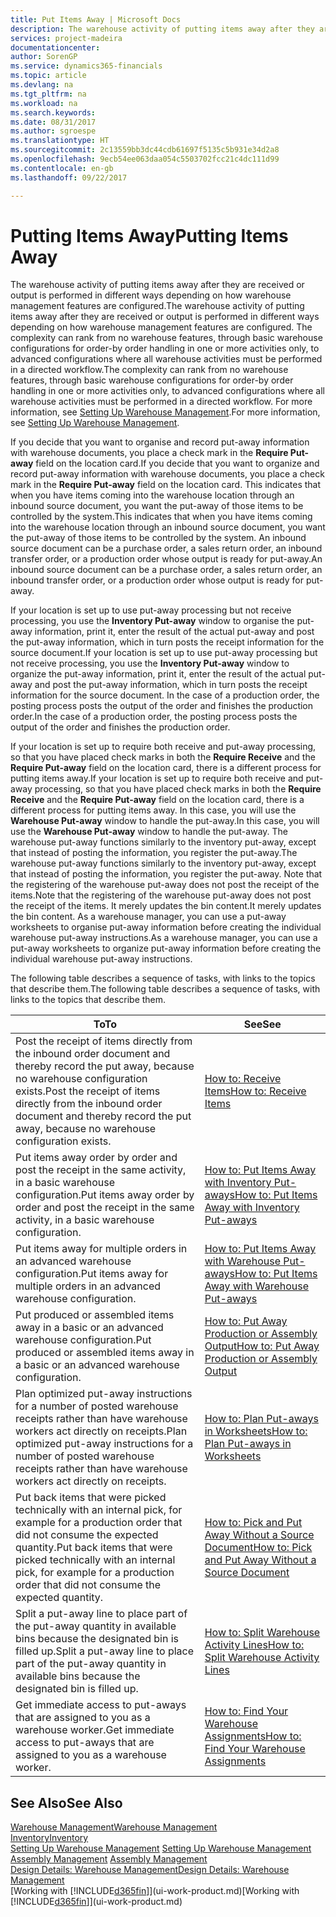 ```yaml
---
title: Put Items Away | Microsoft Docs
description: The warehouse activity of putting items away after they are received or output is performed in different ways depending on how warehouse management features are configured.
services: project-madeira
documentationcenter: 
author: SorenGP
ms.service: dynamics365-financials
ms.topic: article
ms.devlang: na
ms.tgt_pltfrm: na
ms.workload: na
ms.search.keywords: 
ms.date: 08/31/2017
ms.author: sgroespe
ms.translationtype: HT
ms.sourcegitcommit: 2c13559bb3dc44cdb61697f5135c5b931e34d2a8
ms.openlocfilehash: 9ecb54ee063daa054c5503702fcc21c4dc111d99
ms.contentlocale: en-gb
ms.lasthandoff: 09/22/2017

---
```

# <a name="putting-items-away"></a><span data-ttu-id="46111-103">Putting Items Away</span><span class="sxs-lookup"><span data-stu-id="46111-103">Putting Items Away</span></span>
<span data-ttu-id="46111-104">The warehouse activity of putting items away after they are received or output is performed in different ways depending on how warehouse management features are configured.</span><span class="sxs-lookup"><span data-stu-id="46111-104">The warehouse activity of putting items away after they are received or output is performed in different ways depending on how warehouse management features are configured.</span></span> <span data-ttu-id="46111-105">The complexity can rank from no warehouse features, through basic warehouse configurations for order-by order handling in one or more activities only, to advanced configurations where all warehouse activities must be performed in a directed workflow.</span><span class="sxs-lookup"><span data-stu-id="46111-105">The complexity can rank from no warehouse features, through basic warehouse configurations for order-by order handling in one or more activities only, to advanced configurations where all warehouse activities must be performed in a directed workflow.</span></span> <span data-ttu-id="46111-106">For more information, see [Setting Up Warehouse Management](warehouse-setup-warehouse.md).</span><span class="sxs-lookup"><span data-stu-id="46111-106">For more information, see [Setting Up Warehouse Management](warehouse-setup-warehouse.md).</span></span>

<span data-ttu-id="46111-107">If you decide that you want to organise and record put-away information with warehouse documents, you place a check mark in the **Require Put-away** field on the location card.</span><span class="sxs-lookup"><span data-stu-id="46111-107">If you decide that you want to organize and record put-away information with warehouse documents, you place a check mark in the **Require Put-away** field on the location card.</span></span> <span data-ttu-id="46111-108">This indicates that when you have items coming into the warehouse location through an inbound source document, you want the put-away of those items to be controlled by the system.</span><span class="sxs-lookup"><span data-stu-id="46111-108">This indicates that when you have items coming into the warehouse location through an inbound source document, you want the put-away of those items to be controlled by the system.</span></span> <span data-ttu-id="46111-109">An inbound source document can be a purchase order, a sales return order, an inbound transfer order, or a production order whose output is ready for put-away.</span><span class="sxs-lookup"><span data-stu-id="46111-109">An inbound source document can be a purchase order, a sales return order, an inbound transfer order, or a production order whose output is ready for put-away.</span></span>  

<span data-ttu-id="46111-110">If your location is set up to use put-away processing but not receive processing, you use the **Inventory Put-away** window to organise the put-away information, print it, enter the result of the actual put-away and post the put-away information, which in turn posts the receipt information for the source document.</span><span class="sxs-lookup"><span data-stu-id="46111-110">If your location is set up to use put-away processing but not receive processing, you use the **Inventory Put-away** window to organize the put-away information, print it, enter the result of the actual put-away and post the put-away information, which in turn posts the receipt information for the source document.</span></span> <span data-ttu-id="46111-111">In the case of a production order, the posting process posts the output of the order and finishes the production order.</span><span class="sxs-lookup"><span data-stu-id="46111-111">In the case of a production order, the posting process posts the output of the order and finishes the production order.</span></span>

<span data-ttu-id="46111-112">If your location is set up to require both receive and put-away processing, so that you have placed check marks in both the **Require Receive** and the **Require Put-away** field on the location card, there is a different process for putting items away.</span><span class="sxs-lookup"><span data-stu-id="46111-112">If your location is set up to require both receive and put-away processing, so that you have placed check marks in both the **Require Receive** and the **Require Put-away** field on the location card, there is a different process for putting items away.</span></span> <span data-ttu-id="46111-113">In this case, you will use the **Warehouse Put-away** window to handle the put-away.</span><span class="sxs-lookup"><span data-stu-id="46111-113">In this case, you will use the **Warehouse Put-away** window to handle the put-away.</span></span> <span data-ttu-id="46111-114">The warehouse put-away functions similarly to the inventory put-away, except that instead of posting the information, you register the put-away.</span><span class="sxs-lookup"><span data-stu-id="46111-114">The warehouse put-away functions similarly to the inventory put-away, except that instead of posting the information, you register the put-away.</span></span> <span data-ttu-id="46111-115">Note that the registering of the warehouse put-away does not post the receipt of the items.</span><span class="sxs-lookup"><span data-stu-id="46111-115">Note that the registering of the warehouse put-away does not post the receipt of the items.</span></span> <span data-ttu-id="46111-116">It merely updates the bin content.</span><span class="sxs-lookup"><span data-stu-id="46111-116">It merely updates the bin content.</span></span> <span data-ttu-id="46111-117">As a warehouse manager, you can use a put-away worksheets to organise put-away information before creating the individual warehouse put-away instructions.</span><span class="sxs-lookup"><span data-stu-id="46111-117">As a warehouse manager, you can use a put-away worksheets to organize put-away information before creating the individual warehouse put-away instructions.</span></span>

<span data-ttu-id="46111-118">The following table describes a sequence of tasks, with links to the topics that describe them.</span><span class="sxs-lookup"><span data-stu-id="46111-118">The following table describes a sequence of tasks, with links to the topics that describe them.</span></span>   

|<span data-ttu-id="46111-119">**To**</span><span class="sxs-lookup"><span data-stu-id="46111-119">**To**</span></span>|<span data-ttu-id="46111-120">**See**</span><span class="sxs-lookup"><span data-stu-id="46111-120">**See**</span></span>|  
|------------|-------------|  
|<span data-ttu-id="46111-121">Post the receipt of items directly from the inbound order document and thereby record the put away, because no warehouse configuration exists.</span><span class="sxs-lookup"><span data-stu-id="46111-121">Post the receipt of items directly from the inbound order document and thereby record the put away, because no warehouse configuration exists.</span></span>|[<span data-ttu-id="46111-122">How to: Receive Items</span><span class="sxs-lookup"><span data-stu-id="46111-122">How to: Receive Items</span></span>](warehouse-how-receive-items.md)|  
|<span data-ttu-id="46111-123">Put items away order by order and post the receipt in the same activity, in a basic warehouse configuration.</span><span class="sxs-lookup"><span data-stu-id="46111-123">Put items away order by order and post the receipt in the same activity, in a basic warehouse configuration.</span></span>|[<span data-ttu-id="46111-124">How to: Put Items Away with Inventory Put-aways</span><span class="sxs-lookup"><span data-stu-id="46111-124">How to: Put Items Away with Inventory Put-aways</span></span>](warehouse-how-to-put-items-away-with-inventory-put-aways.md)|  
|<span data-ttu-id="46111-125">Put items away for multiple orders in an advanced warehouse configuration.</span><span class="sxs-lookup"><span data-stu-id="46111-125">Put items away for multiple orders in an advanced warehouse configuration.</span></span>|[<span data-ttu-id="46111-126">How to: Put Items Away with Warehouse Put-aways</span><span class="sxs-lookup"><span data-stu-id="46111-126">How to: Put Items Away with Warehouse Put-aways</span></span>](warehouse-how-to-put-items-away-with-warehouse-put-aways.md)|  
|<span data-ttu-id="46111-127">Put produced or assembled items away in a basic or an advanced warehouse configuration.</span><span class="sxs-lookup"><span data-stu-id="46111-127">Put produced or assembled items away in a basic or an advanced warehouse configuration.</span></span>|[<span data-ttu-id="46111-128">How to: Put Away Production or Assembly Output</span><span class="sxs-lookup"><span data-stu-id="46111-128">How to: Put Away Production or Assembly Output</span></span>](warehouse-how-to-put-away-production-output.md)|
|<span data-ttu-id="46111-129">Plan optimized put-away instructions for a number of posted warehouse receipts rather than have warehouse workers act directly on receipts.</span><span class="sxs-lookup"><span data-stu-id="46111-129">Plan optimized put-away instructions for a number of posted warehouse receipts rather than have warehouse workers act directly on receipts.</span></span>|[<span data-ttu-id="46111-130">How to: Plan Put-aways in Worksheets</span><span class="sxs-lookup"><span data-stu-id="46111-130">How to: Plan Put-aways in Worksheets</span></span>](warehouse-how-to-plan-put-aways-in-worksheets.md)|  
|<span data-ttu-id="46111-131">Put back items that were picked technically with an internal pick, for example for a production order that did not consume the expected quantity.</span><span class="sxs-lookup"><span data-stu-id="46111-131">Put back items that were picked technically with an internal pick, for example for a production order that did not consume the expected quantity.</span></span>|[<span data-ttu-id="46111-132">How to: Pick and Put Away Without a Source Document</span><span class="sxs-lookup"><span data-stu-id="46111-132">How to: Pick and Put Away Without a Source Document</span></span>](warehouse-how-to-create-put-aways-from-internal-put-aways.md)|
|<span data-ttu-id="46111-133">Split a put-away line to place part of the put-away quantity in available bins because the designated bin is filled up.</span><span class="sxs-lookup"><span data-stu-id="46111-133">Split a put-away line to place part of the put-away quantity in available bins because the designated bin is filled up.</span></span>|[<span data-ttu-id="46111-134">How to: Split Warehouse Activity Lines</span><span class="sxs-lookup"><span data-stu-id="46111-134">How to: Split Warehouse Activity Lines</span></span>](warehouse-how-to-split-warehouse-activity-lines.md)|
|<span data-ttu-id="46111-135">Get immediate access to put-aways that are assigned to you as a warehouse worker.</span><span class="sxs-lookup"><span data-stu-id="46111-135">Get immediate access to put-aways that are assigned to you as a warehouse worker.</span></span>|[<span data-ttu-id="46111-136">How to: Find Your Warehouse Assignments</span><span class="sxs-lookup"><span data-stu-id="46111-136">How to: Find Your Warehouse Assignments</span></span>](warehouse-how-to-find-your-warehouse-assignments.md)|    

## <a name="see-also"></a><span data-ttu-id="46111-137">See Also</span><span class="sxs-lookup"><span data-stu-id="46111-137">See Also</span></span>  
[<span data-ttu-id="46111-138">Warehouse Management</span><span class="sxs-lookup"><span data-stu-id="46111-138">Warehouse Management</span></span>](warehouse-manage-warehouse.md)  
[<span data-ttu-id="46111-139">Inventory</span><span class="sxs-lookup"><span data-stu-id="46111-139">Inventory</span></span>](inventory-manage-inventory.md)  
<span data-ttu-id="46111-140">[Setting Up Warehouse Management](warehouse-setup-warehouse.md)   </span><span class="sxs-lookup"><span data-stu-id="46111-140">[Setting Up Warehouse Management](warehouse-setup-warehouse.md)   </span></span>  
<span data-ttu-id="46111-141">[Assembly Management](assembly-assemble-items.md)  </span><span class="sxs-lookup"><span data-stu-id="46111-141">[Assembly Management](assembly-assemble-items.md)  </span></span>  
[<span data-ttu-id="46111-142">Design Details: Warehouse Management</span><span class="sxs-lookup"><span data-stu-id="46111-142">Design Details: Warehouse Management</span></span>](design-details-warehouse-management.md)  
<span data-ttu-id="46111-143">[Working with [!INCLUDE[d365fin](includes/d365fin_md.md)]](ui-work-product.md)</span><span class="sxs-lookup"><span data-stu-id="46111-143">[Working with [!INCLUDE[d365fin](includes/d365fin_md.md)]](ui-work-product.md)</span></span>  

